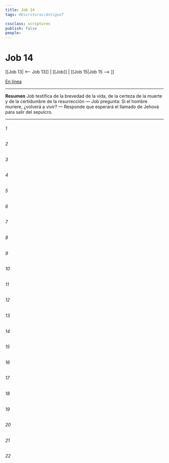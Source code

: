 ```yaml
---
title: Job 14
tags: #Escrituras\AntiguoT

cssclass: scriptures
publish: false
people:
---
```


# Job 14
[[Job 13| <-- Job 13]] | [[Job]] | [[Job 15|Job 15 --> ]]

[En línea](https://churchofjesuschrist.org/study/scriptures/ot/job/14?lang=spa)

---
__Resumen__
Job testifica de la brevedad de la vida, de la certeza de la muerte y de la certidumbre de la resurrección — Job pregunta: Si el hombre muriere, ¿volverá a vivir? — Responde que esperará el llamado de Jehová para salir del sepulcro.

---
###### 1 


###### 2 


###### 3 


###### 4 


###### 5 


###### 6 


###### 7 


###### 8 


###### 9 


###### 10 


###### 11 


###### 12 


###### 13 


###### 14 


###### 15 


###### 16 


###### 17 


###### 18 


###### 19 


###### 20 


###### 21 


###### 22 


